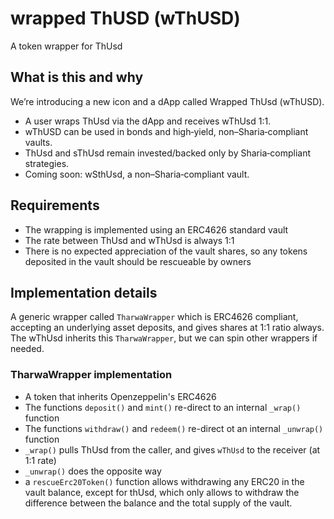 # wrapped ThUSD (wThUSD)

A token wrapper for ThUsd

## What is this and why 

We’re introducing a new icon and a dApp called Wrapped ThUsd (wThUSD).

- A user wraps ThUsd via the dApp and receives wThUsd 1:1.
- wThUSD can be used in bonds and high‑yield, non–Sharia‑compliant vaults.
- ThUsd and sThUsd remain invested/backed only by Sharia‑compliant strategies.
- Coming soon: wSthUsd, a non–Sharia‑compliant vault.

## Requirements

- The wrapping is implemented using an ERC4626 standard vault
- The rate between ThUsd and wThUsd is always 1:1
- There is no expected appreciation of the vault shares, so any tokens deposited in the vault should be rescueable by owners

## Implementation details

A generic wrapper called `TharwaWrapper` which is ERC4626 compliant, accepting an underlying asset deposits, and gives shares at 1:1 ratio always.
The wThUsd inherits this `TharwaWrapper`, but we can spin other wrappers if needed. 

### TharwaWrapper implementation

- A token that inherits Openzeppelin's ERC4626
- The functions `deposit()` and `mint()` re-direct to an internal `_wrap()` function
- The functions `withdraw()` and `redeem()` re-direct ot an internal `_unwrap()` function
- `_wrap()` pulls ThUsd from the caller, and gives `wThUsd` to the receiver (at 1:1 rate)
- `_unwrap()` does the opposite way
- a `rescueErc20Token()` function allows withdrawing any ERC20 in the vault balance, except for thUsd, which only allows to withdraw the difference between the balance and the total supply of the vault. 


